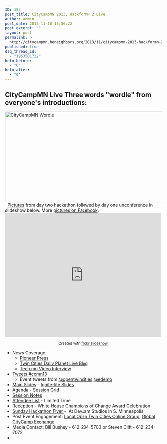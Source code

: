 ```yaml
---
ID: 183
post_title: CityCampMN 2013, HackforMN 2 Live
author: admin
post_date: 2013-11-10 15:56:22
post_excerpt: ""
layout: post
permalink: >
  http://citycampmn.beneighbors.org/2013/11/citycampmn-2013-hackformn-2-live/
published: true
dsq_thread_id:
  - "1953581722"
hefo_before:
  - "0"
hefo_after:
  - "0"
---
```

## CityCampMN Live Three words "wordle" from everyone's introductions: 

[<img class="alignnone" alt="CityCampMN Wordle" src="http://forums.e-democracy.org/groups/files/files/f/6DF06fywwnBCO4JUZSvbW6uYCmw-yl0-2r5SOf4/resize/690/690/Introduction%20Wordle%20CityCampMN%202013.png" width="690" height="290" />][1]   [Pictures][2] from day two hackathon followed by day one unconference in slideshow below. More [pictures on Facebook][3]. <iframe src="http://www.flickr.com/slideShow/index.gne?user_id=27243356@N03&tags=ccmn13" height="400" width="500" frameborder="0" scrolling="no" align="center"></iframe> <center>
  <small>Created with <a href="http://www.flickrslideshow.com">flickr slideshow</a>.</small>
</center>

*   News Coverage: 
    *   [Pioneer Press][4]
    *   [Twin Cities Daily Planet Live Blog][5]
    *   [Tech.mn Video Interview][6]
*   [Tweets #ccmn13][7] 
    *   Event tweets from [@opentwincities][8] [@edemo][9]
*   [Main Slides][10] - [Ignite-lite Slides][11]
*   [Agenda][12] - [Session Grid][13]
*   [Session Notes][14]
*   [Attendee List][15] - Limited Time
*   [Reception][16] - White House Champions of Change Award Celebration
*   [Sunday Hackathon Flyer ][17]-  At DevJam Studios in S. Minneapolis
*   Post Event Engagement: [Local Open Twin Cities Online Group][18], [Global CityCamp Exchange][19]
*   Media Contact: Bill Bushey - 612-284-5703 or Steven Clift - 612-234-7072
*

 [1]: http://forums.e-democracy.org/groups/files/files/f/6DF06fywwnBCO4JUZSvbW6uYCmw-yl0-2r5SOf4/Introduction%20Wordle%20CityCampMN%202013.png
 [2]: http://www.flickr.com/search/?q=ccmn13
 [3]: https://www.facebook.com/media/set/?set=a.10151907422681696.1073741827.94327006695&type=1
 [4]: http://www.twincities.com/columnists/ci_24506514/minnesota-using-technology-boost-open-government
 [5]: http://www.tcdailyplanet.net/news/2013/11/09/live-blogging-citycamp-mn-2013-twin-cities-holds-their-2nd-unconference-technology-e
 [6]: http://tech.mn/news/2013/11/10/civic-tech-gains-momentum-at-citycamp-minnesota/
 [7]: https://twitter.com/search?q=%23ccmn13&src=typd
 [8]: https://twitter.com/OpenTwinCities
 [9]: https://twitter.com/edemo
 [10]: http://bit.ly/ccmnslides13
 [11]: https://drive.google.com/folderview?id=0B_VUbsCmsj1jazFfRlk4NUJHU2M&usp=sharing
 [12]: http://bit.ly/ccmn13agenda
 [13]: http://bit.ly/ccmngrid13
 [14]: http://bit.ly/ccmnnotes13
 [15]: http://bit.ly/ccmnpeople13
 [16]: http://e-democracy.org/nov9
 [17]: https://drive.google.com/file/d/0B9kNsX36XQLDaTV1RjdwS0pLSms/edit?usp=sharing
 [18]: http://bit.ly/otcelist
 [19]: http://e-democracy.org/citycamp